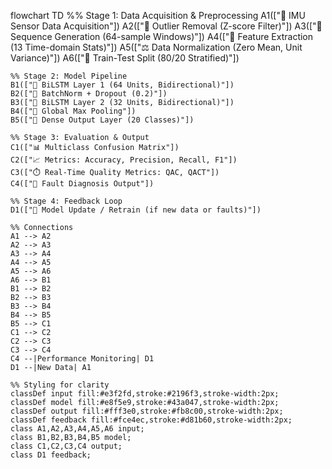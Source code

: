 flowchart TD
    %% Stage 1: Data Acquisition & Preprocessing
    A1(["📡 IMU Sensor Data Acquisition"])
    A2(["🧹 Outlier Removal (Z-score Filter)"])
    A3(["🔗 Sequence Generation (64-sample Windows)"])
    A4(["🧮 Feature Extraction (13 Time-domain Stats)"])
    A5(["⚖️ Data Normalization (Zero Mean, Unit Variance)"])
    A6(["🔀 Train-Test Split (80/20 Stratified)"])

    %% Stage 2: Model Pipeline
    B1(["🔄 BiLSTM Layer 1 (64 Units, Bidirectional)"])
    B2(["🧊 BatchNorm + Dropout (0.2)"])
    B3(["🔄 BiLSTM Layer 2 (32 Units, Bidirectional)"])
    B4(["📏 Global Max Pooling"])
    B5(["🔗 Dense Output Layer (20 Classes)"])

    %% Stage 3: Evaluation & Output
    C1(["📊 Multiclass Confusion Matrix"])
    C2(["📈 Metrics: Accuracy, Precision, Recall, F1"])
    C3(["⏱️ Real-Time Quality Metrics: QAC, QACT"])
    C4(["🚦 Fault Diagnosis Output"])

    %% Stage 4: Feedback Loop
    D1(["🔄 Model Update / Retrain (if new data or faults)"])

    %% Connections
    A1 --> A2
    A2 --> A3
    A3 --> A4
    A4 --> A5
    A5 --> A6
    A6 --> B1
    B1 --> B2
    B2 --> B3
    B3 --> B4
    B4 --> B5
    B5 --> C1
    C1 --> C2
    C2 --> C3
    C3 --> C4
    C4 --|Performance Monitoring| D1
    D1 --|New Data| A1

    %% Styling for clarity
    classDef input fill:#e3f2fd,stroke:#2196f3,stroke-width:2px;
    classDef model fill:#e8f5e9,stroke:#43a047,stroke-width:2px;
    classDef output fill:#fff3e0,stroke:#fb8c00,stroke-width:2px;
    classDef feedback fill:#fce4ec,stroke:#d81b60,stroke-width:2px;
    class A1,A2,A3,A4,A5,A6 input;
    class B1,B2,B3,B4,B5 model;
    class C1,C2,C3,C4 output;
    class D1 feedback;

